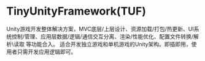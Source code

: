 # TinyUnityFramework(TUF)
Unity游戏开发整体解决方案，MVC底层/上层设计、资源加载/打包/热更新、UI系统控制/管理、应用层数据/逻辑/通信交互分离、渲染/性能优化、配置文件转换/解析\读取 等功能合入。
适合开发独立游戏和单机游戏的Unity架构。即插即用，使用者只需开发应用逻辑即可。


